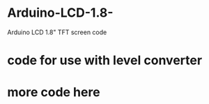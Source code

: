 # Arduino-LCD-1.8-
Arduino LCD 1.8" TFT screen code


# code for use with level converter

# more code here


